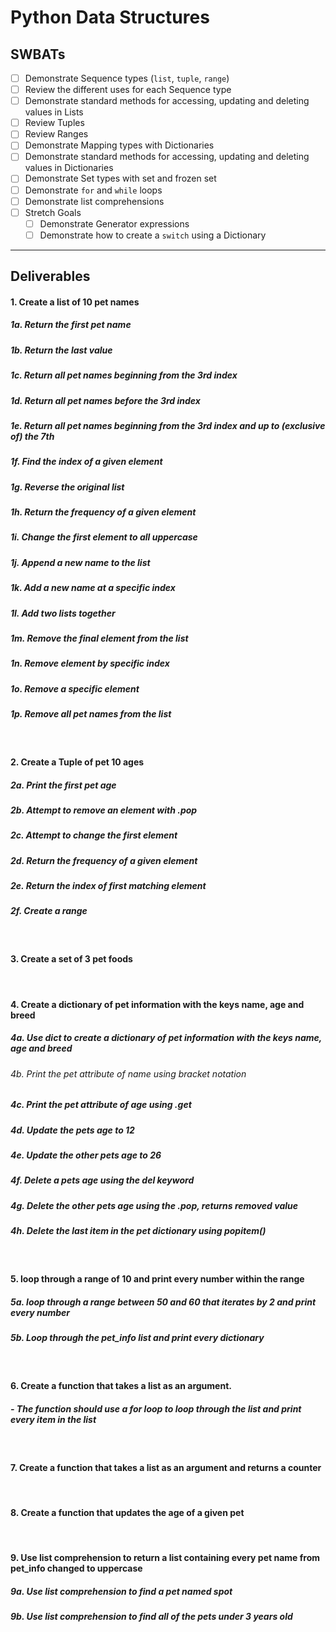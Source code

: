 # Python Data Structures

## SWBATs

- [ ] Demonstrate Sequence types (`list`, `tuple`, `range`)
- [ ] Review the different uses for each Sequence type
- [ ] Demonstrate standard methods for accessing, updating and deleting values in Lists
- [ ] Review Tuples
- [ ] Review Ranges 
- [ ] Demonstrate Mapping types with Dictionaries
- [ ] Demonstrate standard methods for accessing, updating and deleting values in Dictionaries
- [ ] Demonstrate Set types with set and frozen set
- [ ] Demonstrate `for` and `while` loops
- [ ] Demonstrate list comprehensions 
- [ ] Stretch Goals
    - [ ] Demonstrate Generator expressions 
    - [ ] Demonstrate how to create a `switch` using a Dictionary

--- 

## Deliverables 

#### 1. Create a list of 10 pet names
##### 1a. Return the first pet name
##### 1b. Return the last value
##### 1c. Return all pet names beginning from the 3rd index
##### 1d. Return all pet names before the 3rd index 
##### 1e. Return all pet names beginning from the 3rd index and up to (exclusive of) the 7th
##### 1f. Find the index of a given element
##### 1g. Reverse the original list
##### 1h. Return the frequency of a given element 
##### 1i. Change the first element to all uppercase
##### 1j. Append a new name to the list
##### 1k. Add a new name at a specific index
##### 1l. Add two lists together
##### 1m. Remove the final element from the list
##### 1n. Remove element by specific index
##### 1o. Remove a specific element 
##### 1p. Remove all pet names from the list
<br />

#### 2. Create a Tuple of pet 10 ages 
##### 2a. Print the first pet age
##### 2b. Attempt to remove an element with .pop 
##### 2c. Attempt to change the first element
##### 2d. Return the frequency of a given element
##### 2e. Return the index of first matching element 
##### 2f. Create a range 
<br />

#### 3. Create a set of 3 pet foods
<br />

#### 4. Create a dictionary of pet information with the keys name, age and breed
##### 4a.  Use dict to create a dictionary of pet information with the keys name, age and breed
###### 4b. Print the pet attribute of name using bracket notation
##### 4c. Print the pet attribute of age using .get
##### 4d. Update the pets age to 12
##### 4e. Update the other pets age to 26
##### 4f. Delete a pets age using the del keyword 
##### 4g. Delete the other pets age using the .pop, returns removed value
##### 4h. Delete the last item in the pet dictionary using popitem()
<br />

#### 5. loop through a range of 10 and print every number within the range
##### 5a. loop through a range between 50 and 60 that iterates by 2 and print every number
##### 5b. Loop through the pet_info list and print every dictionary 
<br />

#### 6. Create a function that takes a list as an argument. 
##### - The function should use a for loop to loop through the list and print every item in the list 
<br />

#### 7. Create a function that takes a list as an argument and returns a counter
<br />

#### 8. Create a function that updates the age of a given pet
<br />

#### 9. Use list comprehension to return a list containing every pet name from pet_info changed to uppercase
##### 9a. Use list comprehension to find a pet named spot
##### 9b. Use list comprehension to find all of the pets under 3 years old
